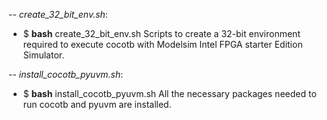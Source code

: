 -- *create_32_bit_env.sh*:
- $ **bash** create_32_bit_env.sh
Scripts to create a 32-bit environment required to execute cocotb with Modelsim Intel  FPGA starter Edition Simulator. 

-- *install_cocotb_pyuvm.sh*:
- $ **bash** install_cocotb_pyuvm.sh
 All the necessary packages needed to run cocotb and pyuvm are installed.


